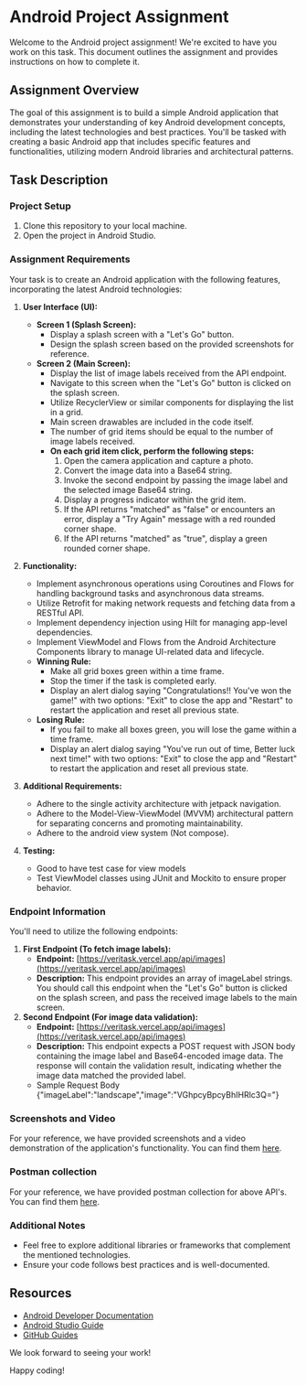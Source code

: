 # Android Project Assignment

Welcome to the Android project assignment! We're excited to have you work on this task. This document outlines the assignment and provides instructions on how to complete it.

## Assignment Overview

The goal of this assignment is to build a simple Android application that demonstrates your understanding of key Android development concepts, including the latest technologies and best practices. You'll be tasked with creating a basic Android app that includes specific features and functionalities, utilizing modern Android libraries and architectural patterns.

## Task Description

### Project Setup
1. Clone this repository to your local machine.
2. Open the project in Android Studio.

### Assignment Requirements
Your task is to create an Android application with the following features, incorporating the latest Android technologies:

1. **User Interface (UI):**
   - **Screen 1 (Splash Screen):**
     - Display a splash screen with a "Let's Go" button.
     - Design the splash screen based on the provided screenshots for reference.
   - **Screen 2 (Main Screen):**
     - Display the list of image labels received from the API endpoint.
     - Navigate to this screen when the "Let's Go" button is clicked on the splash screen.
     - Utilize RecyclerView or similar components for displaying the list in a grid.
     - Main screen drawables are included in the code itself.
     - The number of grid items should be equal to the number of image labels received.
     - **On each grid item click, perform the following steps:**
        1. Open the camera application and capture a photo.
        2. Convert the image data into a Base64 string.
        3. Invoke the second endpoint by passing the image label and the selected image Base64 string.
        4. Display a progress indicator within the grid item.
        5. If the API returns "matched" as "false" or encounters an error, display a "Try Again" message with a red rounded corner shape.
        6. If the API returns "matched" as "true", display a green rounded corner shape.

2. **Functionality:**
   - Implement asynchronous operations using Coroutines and Flows for handling background tasks and asynchronous data streams.
   - Utilize Retrofit for making network requests and fetching data from a RESTful API.
   - Implement dependency injection using Hilt for managing app-level dependencies.
   - Implement ViewModel and Flows from the Android Architecture Components library to manage UI-related data and lifecycle.
   - **Winning Rule:**
      - Make all grid boxes green within a time frame.
      - Stop the timer if the task is completed early.
      - Display an alert dialog saying "Congratulations!! You've won the game!" with two options: "Exit" to close the app and "Restart" to restart the application and reset all previous state.
   - **Losing Rule:**
      - If you fail to make all boxes green, you will lose the game within a time frame.
      - Display an alert dialog saying "You\'ve run out of time, Better luck next time!" with two options: "Exit" to close the app and "Restart" to restart the application and reset all previous state.

3. **Additional Requirements:**
   - Adhere to the single activity architecture with jetpack navigation.
   - Adhere to the Model-View-ViewModel (MVVM) architectural pattern for separating concerns and promoting maintainability.
   - Adhere to the android view system (Not compose).
  
5. **Testing:**
   - Good to have test case for view models 
   - Test ViewModel classes using JUnit and Mockito to ensure proper behavior.

### Endpoint Information
You'll need to utilize the following endpoints:
1. **First Endpoint (To fetch image labels):**
   - **Endpoint:** [https://veritask.vercel.app/api/images](https://veritask.vercel.app/api/images)
   - **Description:** This endpoint provides an array of imageLabel strings. You should call this endpoint when the "Let's Go" button is clicked on the splash screen, and pass the received image labels to the main screen.
2. **Second Endpoint (For image data validation):**
   - **Endpoint:** [https://veritask.vercel.app/api/images](https://veritask.vercel.app/api/images)
   - **Description:** This endpoint expects a POST request with JSON body containing the image label and Base64-encoded image data. The response will contain the validation result, indicating whether the image data matched the provided label.
   - Sample Request Body {"imageLabel":"landscape","image":"VGhpcyBpcyBhIHRlc3Q="}


### Screenshots and Video
For your reference, we have provided screenshots and a video demonstration of the application's functionality. You can find them [here](samples/screenshots).

### Postman collection 
For your reference, we have provided postman collection for above API's. You can find them [here](samples/postman-collection).

### Additional Notes
- Feel free to explore additional libraries or frameworks that complement the mentioned technologies.
- Ensure your code follows best practices and is well-documented.

## Resources
- [Android Developer Documentation](https://developer.android.com/docs)
- [Android Studio Guide](https://developer.android.com/studio/intro)
- [GitHub Guides](https://guides.github.com/)

We look forward to seeing your work!

Happy coding!
